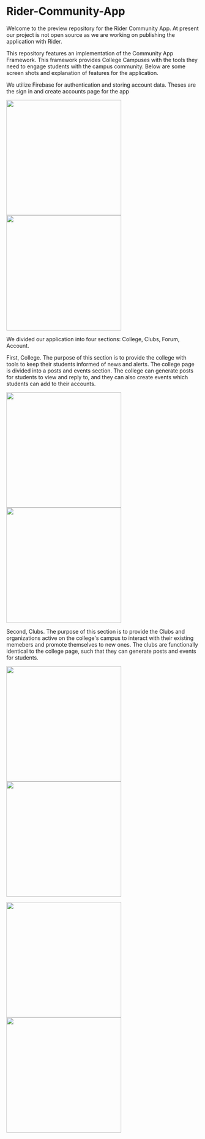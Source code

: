 # Rider-Community-App

Welcome to the preview repository for the Rider Community App. At present our project is not open source as we are working on publishing the application with Rider. 

This repository features an implementation of the Community App Framework. This framework provides College Campuses with the tools they need to engage students with the campus community. Below are some screen shots and explanation of features for the application.

We utilize Firebase for authentication and storing account data. Theses are the sign in and create accounts page for the app

<img src = "https://github.com/eric-eaton/Rider-Community-App/blob/main/Community%20App%20Images/Simulator%20Screen%20Shot%20-%20iPhone%2014%20Pro%20-%202022-12-12%20at%2016.30.25.png" width = "300"> <img src = "https://github.com/eric-eaton/Rider-Community-App/blob/main/Community%20App%20Images/Simulator%20Screen%20Shot%20-%20iPhone%2014%20Pro%20-%202022-12-12%20at%2016.30.30.png" width = "300">

We divided our application into four sections: College, Clubs, Forum, Account. 

First, College. The purpose of this section is to provide the college with tools to keep their students informed of news and alerts. The college page is divided into a posts and events section. The college can generate posts for students to view and reply to, and they can also create events which students can add to their accounts.

<img src = "https://github.com/eric-eaton/Rider-Community-App/blob/main/Community%20App%20Images/Simulator%20Screen%20Shot%20-%20iPhone%2014%20Pro%20-%202022-12-12%20at%2016.30.00.png" width = "300"> <img src = "https://github.com/eric-eaton/Rider-Community-App/blob/main/Community%20App%20Images/Simulator%20Screen%20Shot%20-%20iPhone%2014%20Pro%20-%202022-12-12%20at%2016.30.05.png" width = "300">

Second, Clubs. The purpose of this section is to provide the Clubs and organizations active on the college's campus to interact with their existing memebers and promote themselves to new ones. The clubs are functionally identical to the college page, such that they can generate posts and events for students.

<img src = "https://github.com/eric-eaton/Rider-Community-App/blob/main/Community%20App%20Images/Simulator%20Screen%20Shot%20-%20iPhone%2014%20Pro%20-%202022-12-12%20at%2016.29.51.png" width = "300"> <img src = "https://github.com/eric-eaton/Rider-Community-App/blob/main/Community%20App%20Images/Simulator%20Screen%20Shot%20-%20iPhone%2014%20Pro%20-%202022-12-12%20at%2016.29.48.png" width = "300">


<img src = "https://github.com/eric-eaton/Rider-Community-App/blob/main/Community%20App%20Images/Simulator%20Screen%20Shot%20-%20iPhone%2014%20Pro%20-%202022-12-12%20at%2016.30.00.png" width = "300"> <img src = "https://github.com/eric-eaton/Rider-Community-App/blob/main/Community%20App%20Images/Simulator%20Screen%20Shot%20-%20iPhone%2014%20Pro%20-%202022-12-12%20at%2016.30.05.png" width = "300">
